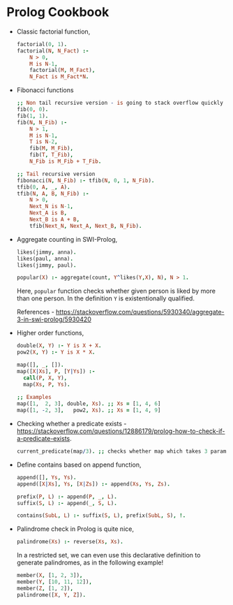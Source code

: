 # Prolog Cookbook 

- Classic factorial function,

  ```prolog
  factorial(0, 1).
  factorial(N, N_Fact) :-
      N > 0,
      M is N-1,
      factorial(M, M_Fact),
      N_Fact is M_Fact*N.

  ```

- Fibonacci functions

  ```prolog
  ;; Non tail recursive version - is going to stack overflow quickly
  fib(0, 0).
  fib(1, 1).
  fib(N, N_Fib) :-
      N > 1,
      M is N-1,
      T is N-2,
      fib(M, M_Fib),
      fib(T, T_Fib),
      N_Fib is M_Fib + T_Fib.

  ;; Tail recursive version
  fibonacci(N, N_Fib) :- tfib(N, 0, 1, N_Fib).
  tfib(0, A, _, A).
  tfib(N, A, B, N_Fib) :-
      N > 0,
      Next_N is N-1,
      Next_A is B,
      Next_B is A + B,
      tfib(Next_N, Next_A, Next_B, N_Fib).
  ```
- Aggregate counting in SWI-Prolog,
  
  ```prolog
  likes(jimmy, anna).
  likes(paul, anna).
  likes(jimmy, paul).

  popular(X) :- aggregate(count, Y^likes(Y,X), N), N > 1.
  ```
  
  Here, `popular` function checks whether given person is liked by more than one
  person. In the definition `Y` is existentionally qualified.
  
  References - <https://stackoverflow.com/questions/5930340/aggregate-3-in-swi-prolog/5930420>
- Higher order functions,

  ```prolog
  double(X, Y) :- Y is X + X.
  pow2(X, Y) :- Y is X * X.
  
  map([], _, []).
  map([X|Xs], P, [Y|Ys]) :-
    call(P, X, Y),
    map(Xs, P, Ys).
    
  ;; Examples
  map([1,  2, 3], double, Xs). ;; Xs = [1, 4, 6]
  map([1, -2, 3],   pow2, Xs). ;; Xs = [1, 4, 9]
  ```
- Checking whether a predicate exists -
  https://stackoverflow.com/questions/12886179/prolog-how-to-check-if-a-predicate-exists.
  
  ```prolog
  current_predicate(map/3). ;; checks whether map which takes 3 parameters exists
  ```
- Define contains based on append function,
  ```prolog
  append([], Ys, Ys).
  append([X|Xs], Ys, [X|Zs]) :- append(Xs, Ys, Zs).

  prefix(P, L) :- append(P, _, L).
  suffix(S, L) :- append(_, S, L).

  contains(SubL, L) :- suffix(S, L), prefix(SubL, S), !.
  ```
- Palindrome check in Prolog is quite nice,
  ```prolog
  palindrome(Xs) :- reverse(Xs, Xs).
  ```

  In a restricted set, we can even use this declarative definition to generate
  palindromes, as in the following example!
  
  ```prolog
  member(X, [1, 2, 3]),
  member(Y, [10, 11, 12]),
  member(Z, [1, 2]),
  palindrome([X, Y, Z]).
  ```
